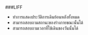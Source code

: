
###LIFF
- ทำการแสดงประวัติการเดินย้อนหลังทั้งหมด
- สามารถสอบถามสถานะของร่างกายขณะนั้นได้
- สามารถสอบถามเวลาที่ใช้เดินของวันนั้นได้
